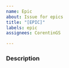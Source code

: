 ```yaml
---
name: Epic
about: Issue for epics
title: "[EPIC]"
labels: epic
assignees: CorentinGS

---
```


### Description
